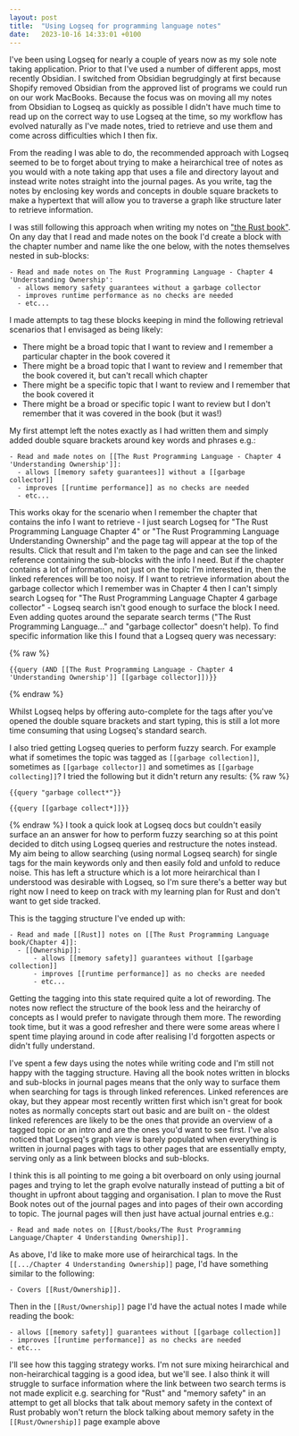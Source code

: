 ```yaml
---
layout: post
title:  "Using Logseq for programming language notes"
date:   2023-10-16 14:33:01 +0100
---
```


I've been using Logseq for nearly a couple of years now as my sole note taking application. Prior to that I've used a number of different apps, most recently Obsidian. I switched from Obsidian begrudgingly at first because Shopify removed Obsidian from the approved list of programs we could run on our work MacBooks. Because the focus was on moving all my notes from Obsidian to Logseq as quickly as possible I didn't have much time to read up on the correct way to use Logseq at the time, so my workflow has evolved naturally as I've made notes, tried to retrieve and use them and come across difficulties which I then fix.

From the reading I was able to do, the recommended approach with Logseq seemed to be to forget about trying to make a heirarchical tree of notes as you would with a note taking app that uses a file and directory layout and instead write notes straight into the journal pages. As you write, tag the notes by enclosing key words and concepts in double square brackets to make a hypertext that will allow you to traverse a graph like structure later to retrieve information.

I was still following this approach when writing my notes on ["the Rust book"](https://doc.rust-lang.org/stable/book/). On any day that I read and made notes on the book I'd create a block with the chapter number and name like the one below, with the notes themselves nested in sub-blocks:
```
- Read and made notes on The Rust Programming Language - Chapter 4 'Understanding Ownership':
  - allows memory safety guarantees without a garbage collector
  - improves runtime performance as no checks are needed
  - etc...
```

I made attempts to tag these blocks keeping in mind the following retrieval scenarios that I envisaged as being likely:
  - There might be a broad topic that I want to review and I remember a particular chapter in the book covered it
  - There might be a broad topic that I want to review and I remember that the book covered it, but can't recall which chapter
  - There might be a specific topic that I want to review and I remember that the book covered it
  - There might be a broad or specific topic I want to review but I don't remember that it was covered in the book (but it was!)

My first attempt left the notes exactly as I had written them and simply added double square brackets around key words and phrases e.g.:
```
- Read and made notes on [[The Rust Programming Language - Chapter 4 'Understanding Ownership']]:
  - allows [[memory safety guarantees]] without a [[garbage collector]]
  - improves [[runtime performance]] as no checks are needed
  - etc...
```
This works okay for the scenario when I remember the chapter that contains the info I want to retrieve - I just search Logseq for "The Rust Programming Language Chapter 4" or "The Rust Programming Language Understanding Ownership" and the page tag will appear at the top of the results. Click that result and I'm taken to the page and can see the linked reference containing the sub-blocks with the info I need. But if the chapter contains a lot of information, not just on the topic I'm interested in, then the linked references will be too noisy. If I want to retrieve information about the garbage collector which I remember was in Chapter 4 then I can't simply search Logseq for "The Rust Programming Language Chapter 4 garbage collector" - Logseq search isn't good enough to surface the block I need. Even adding quotes around the separate search terms ("The Rust Programming Language..." and "garbage collector" doesn't help). To find specific information like this I found that a Logseq query was necessary:

{% raw %}
```
{{query (AND [[The Rust Programming Language - Chapter 4 'Understanding Ownership']] [[garbage collector]])}}
```
{% endraw %}

Whilst Logseq helps by offering auto-complete for the tags after you've opened the double square brackets and start typing, this is still a lot more time consuming that using Logseq's standard search.

I also tried getting Logseq queries to perform fuzzy search. For example what if sometimes the topic was tagged as `[[garbage collection]]`, sometimes as `[[garbage collector]]` and sometimes as `[[garbage collecting]]`? I tried the following but it didn't return any results:
{% raw %}
```
{{query "garbage collect*"}}

{{query [[garbage collect*]]}}
```
{% endraw %}
I took a quick look at Logseq docs but couldn't easily surface an an answer for how to perform fuzzy searching so at this point decided to ditch using Logseq queries and restructure the notes instead. My aim being to allow searching (using normal Logseq search) for single tags for the main keywords only and then easily fold and unfold to reduce noise. This has left a structure which is a lot more heirarchical than I understood was desirable with Logseq, so I'm sure there's a better way but right now I need to keep on track with my learning plan for Rust and don't want to get side tracked.

This is the tagging structure I've ended up with:
```
- Read and made [[Rust]] notes on [[The Rust Programming Language book/Chapter 4]]:
  - [[Ownership]]:
      - allows [[memory safety]] guarantees without [[garbage collection]]
      - improves [[runtime performance]] as no checks are needed
      - etc...
```

Getting the tagging into this state required quite a lot of rewording. The notes now reflect the structure of the book less and the heirarchy of concepts as I would prefer to navigate through them more. The rewording took time, but it was a good refresher and there were some areas where I spent time playing around in code after realising I'd forgotten aspects or didn't fully understand.

I've spent a few days using the notes while writing code and I'm still not happy with the tagging structure. Having all the book notes written in blocks and sub-blocks in journal pages means that the only way to surface them when searching for tags is through linked references. Linked references are okay, but they appear most recently written first which isn't great for book notes as normally concepts start out basic and are built on - the oldest linked references are likely to be the ones that provide an overview of a tagged topic or an intro and are the ones you'd want to see first. I've also noticed that Logseq's graph view is barely populated when everything is written in journal pages with tags to other pages that are essentially empty, serving only as a link between blocks and sub-blocks.

I think this is all pointing to me going a bit overboard on only using journal pages and trying to let the graph evolve naturally instead of putting a bit of thought in upfront about tagging and organisation. I plan to move the Rust Book notes out of the journal pages and into pages of their own according to topic. The journal pages will then just have actual journal entries e.g.:
```
- Read and made notes on [[Rust/books/The Rust Programming Language/Chapter 4 Understanding Ownership]].
```

As above, I'd like to make more use of heirarchical tags. In the `[[.../Chapter 4 Understanding Ownership]]` page, I'd have something similar to the following:
```
- Covers [[Rust/Ownership]].
```

Then in the `[[Rust/Ownership]]` page I'd have the actual notes I made while reading the book:
```
- allows [[memory safety]] guarantees without [[garbage collection]]
- improves [[runtime performance]] as no checks are needed
- etc...
```

I'll see how this tagging strategy works. I'm not sure mixing heirarchical and non-heirarchical tagging is a good idea, but we'll see. I also think it will struggle to surface information where the link between two search terms is not made explicit e.g. searching for "Rust" and "memory safety" in an attempt to get all blocks that talk about memory safety in the context of Rust probably won't return the block talking about memory safety in the `[[Rust/Ownership]]` page example above
